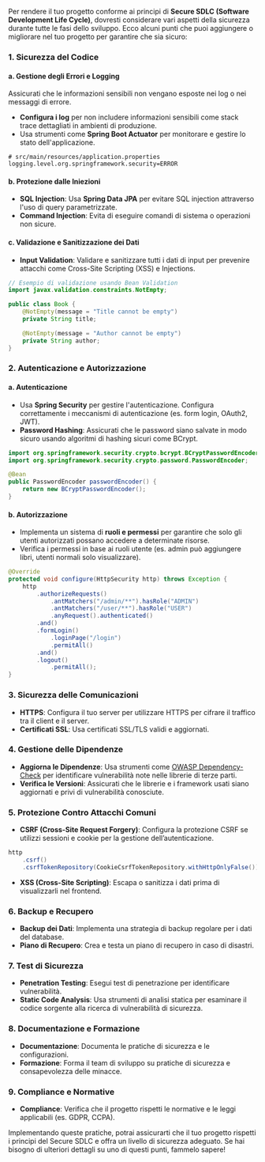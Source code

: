 Per rendere il tuo progetto conforme ai principi di **Secure SDLC (Software Development Life Cycle)**, dovresti considerare vari aspetti della sicurezza durante tutte le fasi dello sviluppo. Ecco alcuni punti che puoi aggiungere o migliorare nel tuo progetto per garantire che sia sicuro:

### 1. **Sicurezza del Codice**

#### a. **Gestione degli Errori e Logging**

Assicurati che le informazioni sensibili non vengano esposte nei log o nei messaggi di errore.

- **Configura i log** per non includere informazioni sensibili come stack trace dettagliati in ambienti di produzione.
- Usa strumenti come **Spring Boot Actuator** per monitorare e gestire lo stato dell'applicazione.

```properties
# src/main/resources/application.properties
logging.level.org.springframework.security=ERROR
```

#### b. **Protezione dalle Iniezioni**

- **SQL Injection**: Usa **Spring Data JPA** per evitare SQL injection attraverso l'uso di query parametrizzate.
- **Command Injection**: Evita di eseguire comandi di sistema o operazioni non sicure.

#### c. **Validazione e Sanitizzazione dei Dati**

- **Input Validation**: Validare e sanitizzare tutti i dati di input per prevenire attacchi come Cross-Site Scripting (XSS) e Injections.

```java
// Esempio di validazione usando Bean Validation
import javax.validation.constraints.NotEmpty;

public class Book {
    @NotEmpty(message = "Title cannot be empty")
    private String title;

    @NotEmpty(message = "Author cannot be empty")
    private String author;
}
```

### 2. **Autenticazione e Autorizzazione**

#### a. **Autenticazione**

- Usa **Spring Security** per gestire l'autenticazione. Configura correttamente i meccanismi di autenticazione (es. form login, OAuth2, JWT).
- **Password Hashing**: Assicurati che le password siano salvate in modo sicuro usando algoritmi di hashing sicuri come BCrypt.

```java
import org.springframework.security.crypto.bcrypt.BCryptPasswordEncoder;
import org.springframework.security.crypto.password.PasswordEncoder;

@Bean
public PasswordEncoder passwordEncoder() {
    return new BCryptPasswordEncoder();
}
```

#### b. **Autorizzazione**

- Implementa un sistema di **ruoli e permessi** per garantire che solo gli utenti autorizzati possano accedere a determinate risorse.
- Verifica i permessi in base ai ruoli utente (es. admin può aggiungere libri, utenti normali solo visualizzare).

```java
@Override
protected void configure(HttpSecurity http) throws Exception {
    http
        .authorizeRequests()
            .antMatchers("/admin/**").hasRole("ADMIN")
            .antMatchers("/user/**").hasRole("USER")
            .anyRequest().authenticated()
        .and()
        .formLogin()
            .loginPage("/login")
            .permitAll()
        .and()
        .logout()
            .permitAll();
}
```

### 3. **Sicurezza delle Comunicazioni**

- **HTTPS**: Configura il tuo server per utilizzare HTTPS per cifrare il traffico tra il client e il server.
- **Certificati SSL**: Usa certificati SSL/TLS validi e aggiornati.

### 4. **Gestione delle Dipendenze**

- **Aggiorna le Dipendenze**: Usa strumenti come [OWASP Dependency-Check](https://owasp.org/www-project-dependency-check/) per identificare vulnerabilità note nelle librerie di terze parti.
- **Verifica le Versioni**: Assicurati che le librerie e i framework usati siano aggiornati e privi di vulnerabilità conosciute.

### 5. **Protezione Contro Attacchi Comuni**

- **CSRF (Cross-Site Request Forgery)**: Configura la protezione CSRF se utilizzi sessioni e cookie per la gestione dell’autenticazione.

```java
http
    .csrf()
    .csrfTokenRepository(CookieCsrfTokenRepository.withHttpOnlyFalse());
```

- **XSS (Cross-Site Scripting)**: Escapa o sanitizza i dati prima di visualizzarli nel frontend.

### 6. **Backup e Recupero**

- **Backup dei Dati**: Implementa una strategia di backup regolare per i dati del database.
- **Piano di Recupero**: Crea e testa un piano di recupero in caso di disastri.

### 7. **Test di Sicurezza**

- **Penetration Testing**: Esegui test di penetrazione per identificare vulnerabilità.
- **Static Code Analysis**: Usa strumenti di analisi statica per esaminare il codice sorgente alla ricerca di vulnerabilità di sicurezza.

### 8. **Documentazione e Formazione**

- **Documentazione**: Documenta le pratiche di sicurezza e le configurazioni.
- **Formazione**: Forma il team di sviluppo su pratiche di sicurezza e consapevolezza delle minacce.

### 9. **Compliance e Normative**

- **Compliance**: Verifica che il progetto rispetti le normative e le leggi applicabili (es. GDPR, CCPA).

Implementando queste pratiche, potrai assicurarti che il tuo progetto rispetti i principi del Secure SDLC e offra un livello di sicurezza adeguato. Se hai bisogno di ulteriori dettagli su uno di questi punti, fammelo sapere!